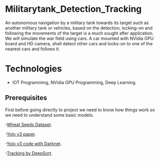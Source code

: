 # Militarytank_Detection_Tracking
An autonomous navigation by a military tank towards its target such as another military tank or vehicles, based on the detection, locking-on and following the movements of the target is a much sought after application. We will simulate the war field using cars. A car mounted with NVidia GPU board and HD camera, shall detect other cars and locks-on to one of the nearest cars and follows it.


# Technologies

- IOT Programming, NVidia GPU Programming, Deep Learning.

## Prerequisites

First before going directly to project we need to know how things work so we need to understand some basic models.

-[Wheat Seeds Dataset](https://machinelearningmastery.com/implement-backpropagation-algorithm-scratch-python/).

-[Yolo v3 paper](https://arxiv.org/abs/1506.02640).

-[Yolo v3 code with Darknet](https://github.com/heartkilla/yolo-v3).

-[Tracking by DeepSort](https://learnopencv.com/understanding-multiple-object-tracking-using-deepsort/).
